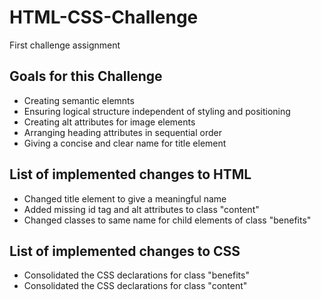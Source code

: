 # HTML-CSS-Challenge
First challenge assignment

## Goals for this Challenge
* Creating semantic elemnts
* Ensuring logical structure independent of styling and positioning
* Creating alt attributes for image elements
* Arranging heading attributes in sequential order
* Giving a concise and clear name for title element

## List of implemented changes to HTML
* Changed title element to give a meaningful name
* Added missing id tag and alt attributes to class "content"
* Changed classes to same name for child elements of class "benefits"

## List of implemented changes to CSS
* Consolidated the CSS declarations for class "benefits"
* Consolidated the CSS declarations for class "content"


